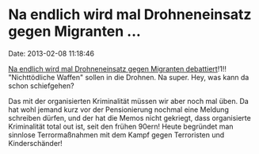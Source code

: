 Na endlich wird mal Drohneneinsatz gegen Migranten \...
=======================================================

Date: 2013-02-08 11:18:46

[Na endlich wird mal Drohneneinsatz gegen Migranten
debattiert](http://www.heise.de/tp/artikel/38/38529/1.html)!1!!
\"Nichttödliche Waffen\" sollen in die Drohnen. Na super. Hey, was kann
da schon schiefgehen?

Das mit der organisierten Kriminalität müssen wir aber noch mal üben. Da
hat wohl jemand kurz vor der Pensionierung nochmal eine Meldung
schreiben dürfen, und der hat die Memos nicht gekriegt, dass
organisierte Kriminalität total out ist, seit den frühen 90ern! Heute
begründet man sinnlose Terrormaßnahmen mit dem Kampf gegen Terroristen
und Kinderschänder!
